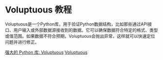 # Voluptuous 教程

<show-structure depth="3"/>

Voluptuous是一个Python库，用于验证Python数据结构，比如那些通过API接口、用户输入或外部数据源接收到的数据。它可以确保数据符合特定的格式、类型或值范围。如果数据不符合预期，Voluptuous会抛出异常，这样就可以快速定位问题并进行修正。

<seealso>
<category ref="ref_docs">
    <a href="https://mp.weixin.qq.com/s/9-WBzbvJ3P1c1D0gDcZKDg">强大的 Python 库: Voluptuous</a>
</category>
<category ref="ref_github">
    <a href="https://github.com/alecthomas/voluptuous">Voluptuous</a>
</category>
<category ref="ref_issues"></category>
<category ref="ref_hf"></category>
<category ref="ref_ms"></category>
</seealso>